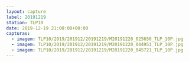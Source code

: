 ```yaml
---
layout: capture
label: 20191219
station: TLP10
date: 2019-12-19 21:00:00+00:00
capturas:
  - imagem: TLP10/2019/201912/20191219/M20191220_025650_TLP_10P.jpg
  - imagem: TLP10/2019/201912/20191219/M20191220_044951_TLP_10P.jpg
  - imagem: TLP10/2019/201912/20191219/M20191220_045721_TLP_10P.jpg
---
```

